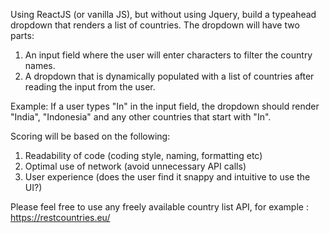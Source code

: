 Using ReactJS (or vanilla JS), but without using Jquery, build a typeahead dropdown that renders a list of countries.
The dropdown will have two parts:

1. An input field where the user will enter characters to filter the country names.
2. A dropdown that is dynamically populated with a list of countries after reading the input from the user.

Example: If a user types "In" in the input field, the dropdown should render "India", "Indonesia" and any other countries
that start with "In".

Scoring will be based on the following:

1. Readability of code (coding style, naming, formatting etc)
2. Optimal use of network (avoid unnecessary API calls)
3. User experience (does the user find it snappy and intuitive to use the UI?)

Please feel free to use any freely available country list API, for example : https://restcountries.eu/